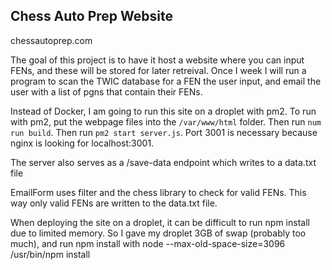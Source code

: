 ## Chess Auto Prep Website
chessautoprep.com

The goal of this project is to have it host a website where you can input FENs, and these will be stored for later retreival. Once I week I will run a program to scan the TWIC database for a FEN the user input, and email the user with a list of pgns that contain their FENs.

Instead of Docker, I am going to run this site on a droplet with pm2. To run with pm2, put the webpage files into the `/var/www/html` folder. Then run `num run build`. Then run `pm2 start server.js`. Port 3001 is necessary because nginx is looking for localhost:3001.

The server also serves as a /save-data endpoint which writes to a data.txt file

EmailForm uses filter and the chess library to check for valid FENs. This way only valid FENs are written to the data.txt file.

When deploying the site on a droplet, it can be difficult to run npm install due to limited memory. So I gave my droplet 3GB of swap (probably too much), and run npm install with node --max-old-space-size=3096 /usr/bin/npm install
